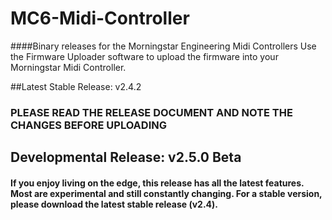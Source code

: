 # MC6-Midi-Controller
####Binary releases for the Morningstar Engineering Midi Controllers
Use the Firmware Uploader software to upload the firmware into your Morningstar Midi Controller.

##Latest Stable Release: v2.4.2
### PLEASE READ THE RELEASE DOCUMENT AND NOTE THE CHANGES BEFORE UPLOADING

## Developmental Release: v2.5.0 Beta

#### If you enjoy living on the edge, this release has all the latest features. Most are experimental and still constantly changing. For a stable version, please download the latest stable release (v2.4).
